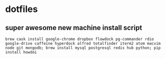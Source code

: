 # dotfiles

## super awesome new machine install script

    brew cask install google-chrome dropbox flowdock pg-commander rdio google-drive caffeine hyperdock alfred totalfinder iterm2 atom macvim node git mongodb; brew install mysql postgresql redis hub python; pip install howdoi
